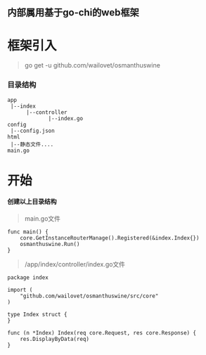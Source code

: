 ## 内部属用基于go-chi的web框架

# 框架引入
> go get -u github.com/wailovet/osmanthuswine

### 目录结构
```
app
 |--index
      |--controller
             |--index.go
config
 |--config.json
html
 |--静态文件....
main.go
```

# 开始
#### 创建以上目录结构
> main.go文件
```
func main() {
	core.GetInstanceRouterManage().Registered(&index.Index{})
	osmanthuswine.Run()
}
```


>/app/index/controller/index.go文件
```
package index

import (
	"github.com/wailovet/osmanthuswine/src/core"
)

type Index struct {
}

func (n *Index) Index(req core.Request, res core.Response) {
	res.DisplayByData(req)
}

```